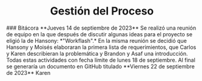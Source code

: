 ﻿<center><h1>Gestión del Proceso</h1></center>
### Bitácora
**Jueves 14 de septiembre de 2023**
Se realizó una reunión de equipo en la que después de discutir algunas ideas para el proyecto se eligió la de Hansony: *"Workflash".*
En la misma reunión se decidió que Hansony y Moisés elaboraran la primera lista de requerimientos, que Carlos y Karen describieran la problemática y Brandon y Asaf una introducción. Todas estas actividades con fecha límite de lunes 18 de septiembre.  Al final se generaría un documento en GitHub titulado
**Viernes 22 de septiembre de 2023**
Karen 

<!--stackedit_data:
eyJoaXN0b3J5IjpbLTE0MDQ4OTc5ODZdfQ==
-->